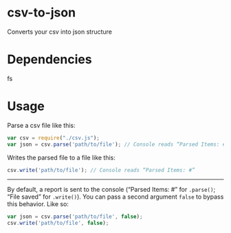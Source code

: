 csv-to-json
=======

Converts your csv into json structure

Dependencies
====
fs

Usage
=====
Parse a csv file like this:
```javascript
var csv = require("./csv.js");
var json = csv.parse('path/to/file'); // Console reads “Parsed Items: #”
```

Writes the parsed file to a file like this:
```javascript
csv.write('path/to/file'); // Console reads “Parsed Items: #”
```

---

By default, a report is sent to the console (“Parsed Items: #” for `.parse()`; “File saved” for `.write()`). You can pass a second argument `false` to bypass this behavior. Like so:
```javascript
var json = csv.parse('path/to/file', false);
csv.write('path/to/file', false);
```

